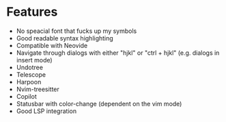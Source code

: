 # Features

* No speacial font that fucks up my symbols
* Good readable syntax highlighting
* Compatible with Neovide
* Navigate through dialogs with either "hjkl" or "ctrl + hjkl" (e.g. dialogs in insert mode)
* Undotree
* Telescope
* Harpoon
* Nvim-treesitter
* Copilot
* Statusbar with color-change (dependent on the vim mode)
* Good LSP integration

